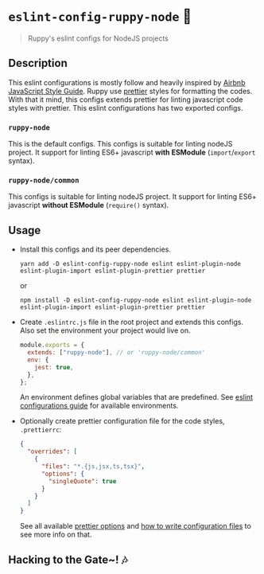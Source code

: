 # `eslint-config-ruppy-node` 🐥

> Ruppy's eslint configs for NodeJS projects

## Description

This eslint configurations is mostly follow and heavily inspired by
[Airbnb JavaScript Style Guide][airbnb]. Ruppy use [prettier][prettier] styles
for formatting the codes. With that it mind, this configs extends prettier
for linting javascript code styles with prettier.
This eslint configurations has two exported configs.

### `ruppy-node`

This is the default configs. This configs is suitable for linting nodeJS project.
It support for linting ES6+ javascript **with ESModule** (`import`/`export` syntax).

### `ruppy-node/common`

This configs is suitable for linting nodeJS project.
It support for linting ES6+ javascript **without ESModule** (`require()` syntax).

## Usage

- Install this configs and its peer dependencies.

  ```bin
  yarn add -D eslint-config-ruppy-node eslint eslint-plugin-node eslint-plugin-import eslint-plugin-prettier prettier
  ```

  or

  ```bin
  npm install -D eslint-config-ruppy-node eslint eslint-plugin-node eslint-plugin-import eslint-plugin-prettier prettier
  ```

- Create `.eslintrc.js` file in the root project and extends this configs.
  Also set the environment your project would live on.

  ```js
  module.exports = {
    extends: ["ruppy-node"], // or 'ruppy-node/common'
    env: {
      jest: true,
    },
  };
  ```

  An environment defines global variables that are predefined.
  See [eslint configurations guide][eslint-env] for available environments.

- Optionally create prettier configuration file for the code styles, `.prettierrc`:

  ```json
  {
    "overrides": [
      {
        "files": "*.{js,jsx,ts,tsx}",
        "options": {
          "singleQuote": true
        }
      }
    ]
  }
  ```

  See all available [prettier options][prettier-option] and
  [how to write configuration files][prettier-config] to see more info on that.

## Hacking to the Gate~! 🎶

<!-- Variables -->

[airbnb]: https://github.com/airbnb/javascript "Airbnb JavaScript Style Guide"
[eslint-rules]: https://eslint.org/docs/rules/ "ESLint Rules"
[eslint-env]: https://eslint.org/docs/user-guide/configuring#specifying-environments "ESLint Environments"
[prettier]: https://prettier.io/ "Prettier Code Formatter"
[prettier-option]: https://prettier.io/docs/en/options.html "Prettier Options"
[prettier-config]: https://prettier.io/docs/en/configuration.html "Prettier Configurations"
